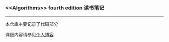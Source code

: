 
### **<\<Algorithms\>> fourth edition 读书笔记** 

***

本仓库主要记录了代码部分

详细内容请参见[个人博客](http://39.108.210.122/category/3/)
